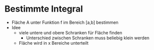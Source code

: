 # Bestimmte Integral
+ Fläche A unter Funktion f im Bereich \[a,b] bestimmen
+ Idee
	+ viele untere und obere Schranken für Fläche finden
		+ Unterschied zwischen Schranken muss beliebig klein werden
	+ Fläche wird in x Bereiche unterteilt